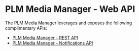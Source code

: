# PLM Media Manager - Web API

The PLM Media Manager leverages and exposes the following complimentary APIs:

  * [PLM Media Manager - REST API]()
  * [PLM Media Manager - Notifications API]()